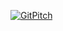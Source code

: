 [![GitPitch](https://gitpitch.com/assets/badge.svg)](https://gitpitch.com/mburyakov/abelian-unipotent/slides?grs=github)
